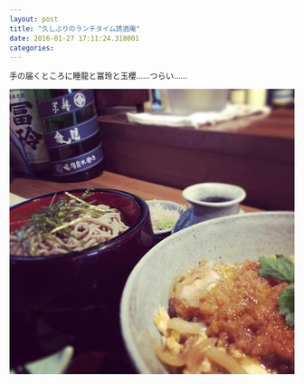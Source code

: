 ```yaml
---
layout: post
title: "久しぶりのランチタイム誘酒庵"
date: 2016-01-27 17:11:24.318001
categories: 
---
```


手の届くところに睡龍と冨玲と玉櫻……つらい……

![カツ丼](/assets/images/201601/12407566_1107058089327533_898063012_n.jpg)


